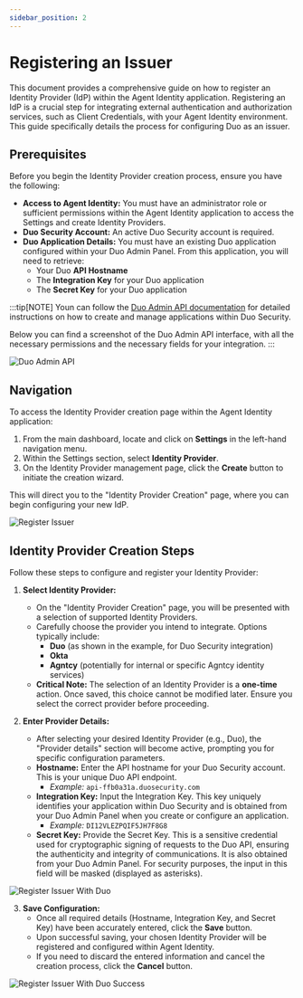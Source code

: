 ```yaml
---
sidebar_position: 2
---
```


# Registering an Issuer

This document provides a comprehensive guide on how to register an Identity Provider (IdP) within the Agent Identity application. Registering an IdP is a crucial step for integrating external authentication and authorization services, such as Client Credentials, with your Agent Identity environment. This guide specifically details the process for configuring Duo as an issuer.

## Prerequisites

Before you begin the Identity Provider creation process, ensure you have the following:

- **Access to Agent Identity:** You must have an administrator role or sufficient permissions within the Agent Identity application to access the Settings and create Identity Providers.
- **Duo Security Account:** An active Duo Security account is required.
- **Duo Application Details:** You must have an existing Duo application configured within your Duo Admin Panel. From this application, you will need to retrieve:
  - Your Duo **API Hostname**
  - The **Integration Key** for your Duo application
  - The **Secret Key** for your Duo application

:::tip[NOTE]
Youn can follow the [Duo Admin API documentation](https://duo.com/docs/adminapi) for detailed instructions on how to create and manage applications within Duo Security.

Below you can find a screenshot of the Duo Admin API interface, with all the necessary permissions and the necessary fields for your integration.
:::

![Duo Admin API](/img/duo-admin-view.png)

## Navigation

To access the Identity Provider creation page within the Agent Identity application:

1.  From the main dashboard, locate and click on **Settings** in the left-hand navigation menu.
2.  Within the Settings section, select **Identity Provider**.
3.  On the Identity Provider management page, click the **Create** button to initiate the creation wizard.

This will direct you to the "Identity Provider Creation" page, where you can begin configuring your new IdP.

![Register Issuer](/img/register-issuer.png)

## Identity Provider Creation Steps

Follow these steps to configure and register your Identity Provider:

1.  **Select Identity Provider:**

    - On the "Identity Provider Creation" page, you will be presented with a selection of supported Identity Providers.
    - Carefully choose the provider you intend to integrate. Options typically include:
      - **Duo** (as shown in the example, for Duo Security integration)
      - **Okta**
      - **Agntcy** (potentially for internal or specific Agntcy identity services)
    - **Critical Note:** The selection of an Identity Provider is a **one-time** action. Once saved, this choice cannot be modified later. Ensure you select the correct provider before proceeding.

2.  **Enter Provider Details:**

    - After selecting your desired Identity Provider (e.g., Duo), the "Provider details" section will become active, prompting you for specific configuration parameters.
    - **Hostname:** Enter the API hostname for your Duo Security account. This is your unique Duo API endpoint.
      - _Example:_ `api-ffb0a31a.duosecurity.com`
    - **Integration Key:** Input the Integration Key. This key uniquely identifies your application within Duo Security and is obtained from your Duo Admin Panel when you create or configure an application.
      - _Example:_ `DI12VLEZPQIF5JH7F8G8`
    - **Secret Key:** Provide the Secret Key. This is a sensitive credential used for cryptographic signing of requests to the Duo API, ensuring the authenticity and integrity of communications. It is also obtained from your Duo Admin Panel. For security purposes, the input in this field will be masked (displayed as asterisks).

![Register Issuer With Duo](/img/register-issuer-duo.png)

3.  **Save Configuration:**
    - Once all required details (Hostname, Integration Key, and Secret Key) have been accurately entered, click the **Save** button.
    - Upon successful saving, your chosen Identity Provider will be registered and configured within Agent Identity.
    - If you need to discard the entered information and cancel the creation process, click the **Cancel** button.

![Register Issuer With Duo Success](/img/register-issuer-duo-done.png)
